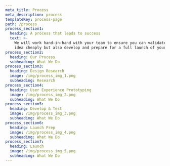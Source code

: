 ```yaml
---
meta_title: Process
meta_description: process
templateKey: process-page
path: /process
process_section1:
  heading: A process that leads to success
  text: >-
    We will work hand-in-hand with your team to ensure you can validate your
    idea cheaply but also develop and prepare for a full launch of your startup.
process_section2:
  heading: Our Process
  subheading: What We Do
process_section3:
  heading: Design Research
  image: /img/process_img_1.png
  subheading: Research
process_section4:
  heading: User Experience Prototyping
  image: /img/process_img_2.png
  subheading: What We Do
process_section5:
  heading: Develop & Test
  image: /img/process_img_3.png
  subheading: What We Do
process_section6:
  heading: Launch Prep
  image: /img/process_img_4.png
  subheading: What We Do
process_section7:
  heading: Launch
  image: /img/process_img_5.png
  subheading: What We Do
---
```


